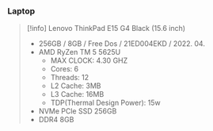 
### Laptop


> [!info] Lenovo ThinkPad E15 G4 Black (15.6 inch)
> - 256GB / 8GB / Free Dos / 21ED004EKD / 2022. 04.
> - AMD RyZen TM 5 5625U
> 	- MAX CLOCK: 4.30 GHZ
> 	- Cores: 6
> 	- Threads: 12
> 	- L2 Cache: 3MB
> 	- L3 Cache: 16MB
> 	- TDP(Thermal Design Power): 15w
> - NVMe PCle SSD 256GB
> - DDR4 8GB









